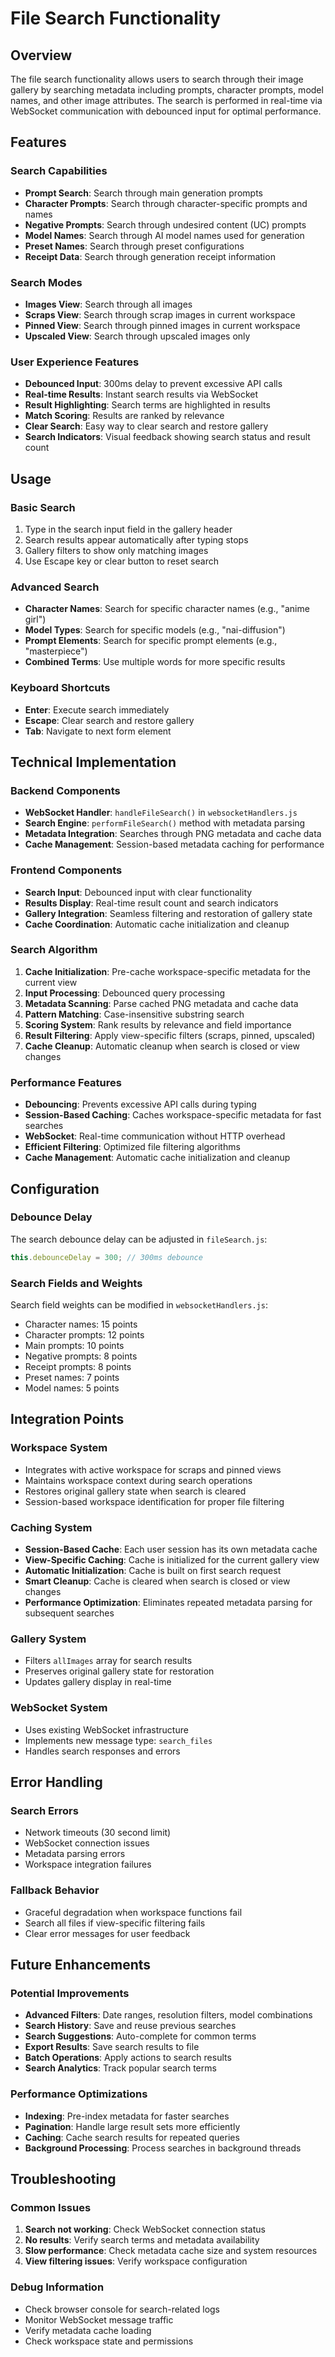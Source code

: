 # File Search Functionality

## Overview
The file search functionality allows users to search through their image gallery by searching metadata including prompts, character prompts, model names, and other image attributes. The search is performed in real-time via WebSocket communication with debounced input for optimal performance.

## Features

### Search Capabilities
- **Prompt Search**: Search through main generation prompts
- **Character Prompts**: Search through character-specific prompts and names
- **Negative Prompts**: Search through undesired content (UC) prompts
- **Model Names**: Search through AI model names used for generation
- **Preset Names**: Search through preset configurations
- **Receipt Data**: Search through generation receipt information

### Search Modes
- **Images View**: Search through all images
- **Scraps View**: Search through scrap images in current workspace
- **Pinned View**: Search through pinned images in current workspace
- **Upscaled View**: Search through upscaled images only

### User Experience Features
- **Debounced Input**: 300ms delay to prevent excessive API calls
- **Real-time Results**: Instant search results via WebSocket
- **Result Highlighting**: Search terms are highlighted in results
- **Match Scoring**: Results are ranked by relevance
- **Clear Search**: Easy way to clear search and restore gallery
- **Search Indicators**: Visual feedback showing search status and result count

## Usage

### Basic Search
1. Type in the search input field in the gallery header
2. Search results appear automatically after typing stops
3. Gallery filters to show only matching images
4. Use Escape key or clear button to reset search

### Advanced Search
- **Character Names**: Search for specific character names (e.g., "anime girl")
- **Model Types**: Search for specific models (e.g., "nai-diffusion")
- **Prompt Elements**: Search for specific prompt elements (e.g., "masterpiece")
- **Combined Terms**: Use multiple words for more specific results

### Keyboard Shortcuts
- **Enter**: Execute search immediately
- **Escape**: Clear search and restore gallery
- **Tab**: Navigate to next form element

## Technical Implementation

### Backend Components
- **WebSocket Handler**: `handleFileSearch()` in `websocketHandlers.js`
- **Search Engine**: `performFileSearch()` method with metadata parsing
- **Metadata Integration**: Searches through PNG metadata and cache data
- **Cache Management**: Session-based metadata caching for performance

### Frontend Components
- **Search Input**: Debounced input with clear functionality
- **Results Display**: Real-time result count and search indicators
- **Gallery Integration**: Seamless filtering and restoration of gallery state
- **Cache Coordination**: Automatic cache initialization and cleanup

### Search Algorithm
1. **Cache Initialization**: Pre-cache workspace-specific metadata for the current view
2. **Input Processing**: Debounced query processing
3. **Metadata Scanning**: Parse cached PNG metadata and cache data
4. **Pattern Matching**: Case-insensitive substring search
5. **Scoring System**: Rank results by relevance and field importance
6. **Result Filtering**: Apply view-specific filters (scraps, pinned, upscaled)
7. **Cache Cleanup**: Automatic cleanup when search is closed or view changes

### Performance Features
- **Debouncing**: Prevents excessive API calls during typing
- **Session-Based Caching**: Caches workspace-specific metadata for fast searches
- **WebSocket**: Real-time communication without HTTP overhead
- **Efficient Filtering**: Optimized file filtering algorithms
- **Cache Management**: Automatic cache initialization and cleanup

## Configuration

### Debounce Delay
The search debounce delay can be adjusted in `fileSearch.js`:
```javascript
this.debounceDelay = 300; // 300ms debounce
```

### Search Fields and Weights
Search field weights can be modified in `websocketHandlers.js`:
- Character names: 15 points
- Character prompts: 12 points
- Main prompts: 10 points
- Negative prompts: 8 points
- Receipt prompts: 8 points
- Preset names: 7 points
- Model names: 5 points

## Integration Points

### Workspace System
- Integrates with active workspace for scraps and pinned views
- Maintains workspace context during search operations
- Restores original gallery state when search is cleared
- Session-based workspace identification for proper file filtering

### Caching System
- **Session-Based Cache**: Each user session has its own metadata cache
- **View-Specific Caching**: Cache is initialized for the current gallery view
- **Automatic Initialization**: Cache is built on first search request
- **Smart Cleanup**: Cache is cleared when search is closed or view changes
- **Performance Optimization**: Eliminates repeated metadata parsing for subsequent searches

### Gallery System
- Filters `allImages` array for search results
- Preserves original gallery state for restoration
- Updates gallery display in real-time

### WebSocket System
- Uses existing WebSocket infrastructure
- Implements new message type: `search_files`
- Handles search responses and errors

## Error Handling

### Search Errors
- Network timeouts (30 second limit)
- WebSocket connection issues
- Metadata parsing errors
- Workspace integration failures

### Fallback Behavior
- Graceful degradation when workspace functions fail
- Search all files if view-specific filtering fails
- Clear error messages for user feedback

## Future Enhancements

### Potential Improvements
- **Advanced Filters**: Date ranges, resolution filters, model combinations
- **Search History**: Save and reuse previous searches
- **Search Suggestions**: Auto-complete for common terms
- **Export Results**: Save search results to file
- **Batch Operations**: Apply actions to search results
- **Search Analytics**: Track popular search terms

### Performance Optimizations
- **Indexing**: Pre-index metadata for faster searches
- **Pagination**: Handle large result sets more efficiently
- **Caching**: Cache search results for repeated queries
- **Background Processing**: Process searches in background threads

## Troubleshooting

### Common Issues
1. **Search not working**: Check WebSocket connection status
2. **No results**: Verify search terms and metadata availability
3. **Slow performance**: Check metadata cache size and system resources
4. **View filtering issues**: Verify workspace configuration

### Debug Information
- Check browser console for search-related logs
- Monitor WebSocket message traffic
- Verify metadata cache loading
- Check workspace state and permissions
